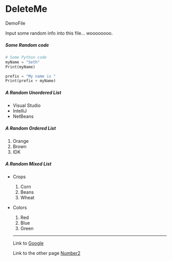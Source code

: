 # DeleteMe
DemoFile

Input some random info into this file... woooooooo.

##### Some Random code

```Python
# Some Python code
myName = "Seth"
Print(myName)

prefix = "My name is "
Print(prefix + myName)

```
##### A Random Unordered List
* Visual Studio
* IntelliJ
* NetBeans

##### A Random Ordered List
1. Orange
2. Brown
3. IDK

##### A Random Mixed List
* Crops
    1. Corn
    2. Beans
    3. Wheat
* Colors
    1. Red
    2. Blue
    3. Green
    ------
    Link to [Google](https:\\google.com)

    Link to the other page [Number2](Number2.md)